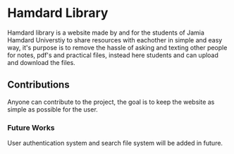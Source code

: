 # Hamdard Library
Hamdard library is a website made by and for the students of Jamia Hamdard Universtiy to share resources with eachother in simple and easy way, it's purpose is to remove the hassle of asking and texting other people for notes, pdf's and practical files, instead here students and can upload and download the files.

## Contributions
Anyone can contribute to the project, the goal is to keep the website as simple as possible for the user.

### Future Works
User authentication system and search file system will be added in future.